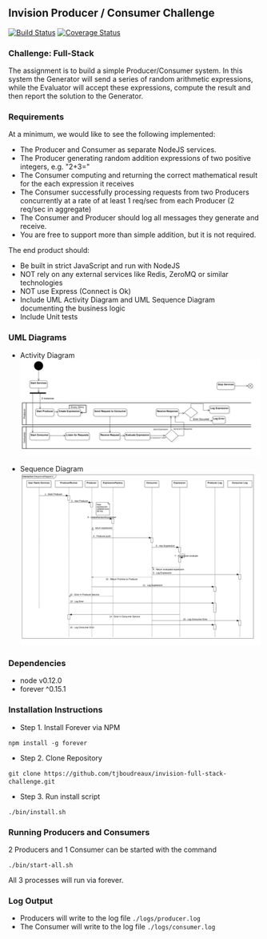 ## Invision Producer / Consumer Challenge

[![Build Status](https://travis-ci.org/tjboudreaux/invision-full-stack-challenge.svg)](https://travis-ci.org/tjboudreaux/invision-full-stack-challenge)
[![Coverage Status](https://coveralls.io/repos/tjboudreaux/invision-full-stack-challenge/badge.svg?branch=master&service=github)](https://coveralls.io/github/tjboudreaux/invision-full-stack-challenge?branch=master)


### Challenge: Full-Stack

The assignment is to build a simple Producer/Consumer system. In this system the Generator will send a series of random arithmetic expressions, while the Evaluator will accept these expressions, compute the result and then report the solution to the Generator.

### Requirements

At a minimum, we would like to see the following implemented:

* The Producer and Consumer as separate NodeJS services.
* The Producer generating random addition expressions of two positive integers, e.g. "2+3="
* The Consumer computing and returning the correct mathematical result for the each expression it receives
* The Consumer successfully processing requests from two Producers concurrently at a rate of at least 1 req/sec from each Producer (2 req/sec in aggregate)
* The Consumer and Producer should log all messages they generate and receive.
* You are free to support more than simple addition, but it is not required.

The end product should:

* Be built in strict JavaScript and run with NodeJS
* NOT rely on any external services like Redis, ZeroMQ or similar technologies
* NOT use Express (Connect is Ok)
* Include UML Activity Diagram and UML Sequence Diagram documenting the business logic
* Include Unit tests

### UML Diagrams

* Activity Diagram 
![Activity Diagram](docs/ActivityDiagram.png)

* Sequence Diagram 
![Sequence Diagram](docs/SequenceDiagram.png)

### Dependencies

* node v0.12.0
* forever ^0.15.1

### Installation Instructions

* Step 1. Install Forever via NPM
```
npm install -g forever
```

* Step 2. Clone Repository
```
git clone https://github.com/tjboudreaux/invision-full-stack-challenge.git
```

* Step 3. Run install script
```
./bin/install.sh
```

### Running Producers and Consumers

2 Producers and 1 Consumer can be started with the command  

```
./bin/start-all.sh
```

All 3 processes will run via forever.  

### Log Output

* Producers will write to the log file `./logs/producer.log`
* The Consumer will write to the log file `./logs/consumer.log`

